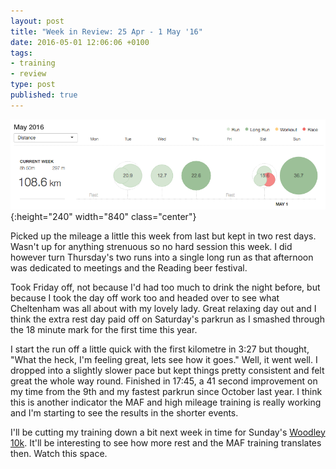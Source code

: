 ```yaml
---
layout: post
title: "Week in Review: 25 Apr - 1 May '16"
date: 2016-05-01 12:06:06 +0100
tags:
- training
- review
type: post
published: true
---
```


![Week in Review: 25 Apr - 1 May '16](/assets/week-in-review-25Apr-1May16.png){:height="240" width="840" class="center"}

Picked up the mileage a little this week from last but kept in two rest days.  Wasn't up for anything strenuous so no hard session this week.  I did however turn Thursday's two runs into a single long run as that afternoon was dedicated to meetings and the Reading beer festival.

Took Friday off, not because I'd had too much to drink the night before, but because I took the day off work too and headed over to see what Cheltenham was all about with my lovely lady.  Great relaxing day out and I think the extra rest day paid off on Saturday's parkrun as I smashed through the 18 minute mark for the first time this year.

I start the run off a little quick with the first kilometre in 3:27 but thought, "What the heck, I'm feeling great, lets see how it goes."  Well, it went well. I dropped into a slightly slower pace but kept things pretty consistent and felt great the whole way round.  Finished in 17:45, a 41 second improvement on my time from the 9th and my fastest parkrun since October last year.  I think this is another indicator the MAF and high mileage training is really working and I'm starting to see the results in the shorter events.  

I'll be cutting my training down a bit next week in time for Sunday's [Woodley 10k](http://www.barnesfitness.co.uk/event/woodley-10km).  It'll be interesting to see how more rest and the MAF training translates then. Watch this space.
